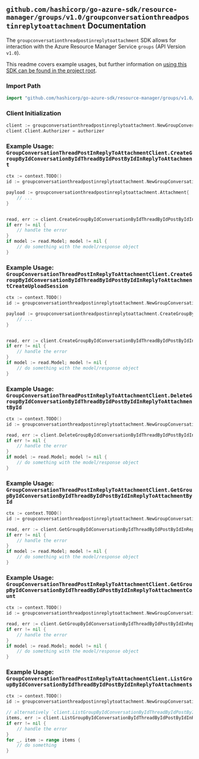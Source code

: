 
## `github.com/hashicorp/go-azure-sdk/resource-manager/groups/v1.0/groupconversationthreadpostinreplytoattachment` Documentation

The `groupconversationthreadpostinreplytoattachment` SDK allows for interaction with the Azure Resource Manager Service `groups` (API Version `v1.0`).

This readme covers example usages, but further information on [using this SDK can be found in the project root](https://github.com/hashicorp/go-azure-sdk/tree/main/docs).

### Import Path

```go
import "github.com/hashicorp/go-azure-sdk/resource-manager/groups/v1.0/groupconversationthreadpostinreplytoattachment"
```


### Client Initialization

```go
client := groupconversationthreadpostinreplytoattachment.NewGroupConversationThreadPostInReplyToAttachmentClientWithBaseURI("https://management.azure.com")
client.Client.Authorizer = authorizer
```


### Example Usage: `GroupConversationThreadPostInReplyToAttachmentClient.CreateGroupByIdConversationByIdThreadByIdPostByIdInReplyToAttachment`

```go
ctx := context.TODO()
id := groupconversationthreadpostinreplytoattachment.NewGroupConversationThreadPostID("groupIdValue", "conversationIdValue", "conversationThreadIdValue", "postIdValue")

payload := groupconversationthreadpostinreplytoattachment.Attachment{
	// ...
}


read, err := client.CreateGroupByIdConversationByIdThreadByIdPostByIdInReplyToAttachment(ctx, id, payload)
if err != nil {
	// handle the error
}
if model := read.Model; model != nil {
	// do something with the model/response object
}
```


### Example Usage: `GroupConversationThreadPostInReplyToAttachmentClient.CreateGroupByIdConversationByIdThreadByIdPostByIdInReplyToAttachmentCreateUploadSession`

```go
ctx := context.TODO()
id := groupconversationthreadpostinreplytoattachment.NewGroupConversationThreadPostID("groupIdValue", "conversationIdValue", "conversationThreadIdValue", "postIdValue")

payload := groupconversationthreadpostinreplytoattachment.CreateGroupByIdConversationByIdThreadByIdPostByIdInReplyToAttachmentCreateUploadSessionRequest{
	// ...
}


read, err := client.CreateGroupByIdConversationByIdThreadByIdPostByIdInReplyToAttachmentCreateUploadSession(ctx, id, payload)
if err != nil {
	// handle the error
}
if model := read.Model; model != nil {
	// do something with the model/response object
}
```


### Example Usage: `GroupConversationThreadPostInReplyToAttachmentClient.DeleteGroupByIdConversationByIdThreadByIdPostByIdInReplyToAttachmentById`

```go
ctx := context.TODO()
id := groupconversationthreadpostinreplytoattachment.NewGroupConversationThreadPostInReplyToAttachmentID("groupIdValue", "conversationIdValue", "conversationThreadIdValue", "postIdValue", "attachmentIdValue")

read, err := client.DeleteGroupByIdConversationByIdThreadByIdPostByIdInReplyToAttachmentById(ctx, id)
if err != nil {
	// handle the error
}
if model := read.Model; model != nil {
	// do something with the model/response object
}
```


### Example Usage: `GroupConversationThreadPostInReplyToAttachmentClient.GetGroupByIdConversationByIdThreadByIdPostByIdInReplyToAttachmentById`

```go
ctx := context.TODO()
id := groupconversationthreadpostinreplytoattachment.NewGroupConversationThreadPostInReplyToAttachmentID("groupIdValue", "conversationIdValue", "conversationThreadIdValue", "postIdValue", "attachmentIdValue")

read, err := client.GetGroupByIdConversationByIdThreadByIdPostByIdInReplyToAttachmentById(ctx, id)
if err != nil {
	// handle the error
}
if model := read.Model; model != nil {
	// do something with the model/response object
}
```


### Example Usage: `GroupConversationThreadPostInReplyToAttachmentClient.GetGroupByIdConversationByIdThreadByIdPostByIdInReplyToAttachmentCount`

```go
ctx := context.TODO()
id := groupconversationthreadpostinreplytoattachment.NewGroupConversationThreadPostID("groupIdValue", "conversationIdValue", "conversationThreadIdValue", "postIdValue")

read, err := client.GetGroupByIdConversationByIdThreadByIdPostByIdInReplyToAttachmentCount(ctx, id)
if err != nil {
	// handle the error
}
if model := read.Model; model != nil {
	// do something with the model/response object
}
```


### Example Usage: `GroupConversationThreadPostInReplyToAttachmentClient.ListGroupByIdConversationByIdThreadByIdPostByIdInReplyToAttachments`

```go
ctx := context.TODO()
id := groupconversationthreadpostinreplytoattachment.NewGroupConversationThreadPostID("groupIdValue", "conversationIdValue", "conversationThreadIdValue", "postIdValue")

// alternatively `client.ListGroupByIdConversationByIdThreadByIdPostByIdInReplyToAttachments(ctx, id)` can be used to do batched pagination
items, err := client.ListGroupByIdConversationByIdThreadByIdPostByIdInReplyToAttachmentsComplete(ctx, id)
if err != nil {
	// handle the error
}
for _, item := range items {
	// do something
}
```
